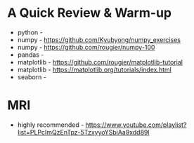 # A Quick Review & Warm-up

- python - 
- numpy - https://github.com/Kyubyong/numpy_exercises
- numpy - https://github.com/rougier/numpy-100
- pandas - 
- matplotlib - https://github.com/rougier/matplotlib-tutorial
- matplotlib - https://matplotlib.org/tutorials/index.html
- seaborn - 



# MRI

- highly recommended - https://www.youtube.com/playlist?list=PLPcImQzEnTpz-5TzxyyoYSbiAa9xdd89l